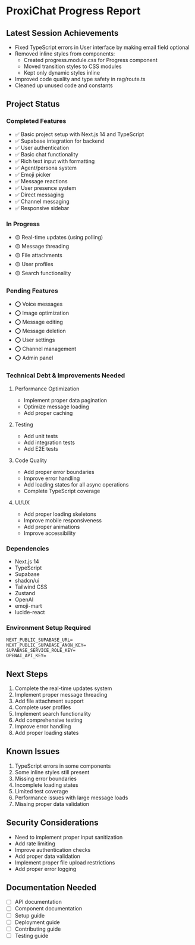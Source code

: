 # ProxiChat Progress Report

## Latest Session Achievements

- Fixed TypeScript errors in User interface by making email field optional
- Removed inline styles from components:
  - Created progress.module.css for Progress component
  - Moved transition styles to CSS modules
  - Kept only dynamic styles inline
- Improved code quality and type safety in rag/route.ts
- Cleaned up unused code and constants

## Project Status

### Completed Features

- ✅ Basic project setup with Next.js 14 and TypeScript
- ✅ Supabase integration for backend
- ✅ User authentication
- ✅ Basic chat functionality
- ✅ Rich text input with formatting
- ✅ Agent/persona system
- ✅ Emoji picker
- ✅ Message reactions
- ✅ User presence system
- ✅ Direct messaging
- ✅ Channel messaging
- ✅ Responsive sidebar

### In Progress

- 🟡 Real-time updates (using polling)
- 🟡 Message threading
- 🟡 File attachments
- 🟡 User profiles
- 🟡 Search functionality

### Pending Features

- ⭕ Voice messages
- ⭕ Image optimization
- ⭕ Message editing
- ⭕ Message deletion
- ⭕ User settings
- ⭕ Channel management
- ⭕ Admin panel

### Technical Debt & Improvements Needed

1. Performance Optimization
   - Implement proper data pagination
   - Optimize message loading
   - Add proper caching

2. Testing
   - Add unit tests
   - Add integration tests
   - Add E2E tests

3. Code Quality
   - Add proper error boundaries
   - Improve error handling
   - Add loading states for all async operations
   - Complete TypeScript coverage

4. UI/UX
   - Add proper loading skeletons
   - Improve mobile responsiveness
   - Add proper animations
   - Improve accessibility

### Dependencies

- Next.js 14
- TypeScript
- Supabase
- shadcn/ui
- Tailwind CSS
- Zustand
- OpenAI
- emoji-mart
- lucide-react

### Environment Setup Required

```env
NEXT_PUBLIC_SUPABASE_URL=
NEXT_PUBLIC_SUPABASE_ANON_KEY=
SUPABASE_SERVICE_ROLE_KEY=
OPENAI_API_KEY=
```

## Next Steps

1. Complete the real-time updates system
2. Implement proper message threading
3. Add file attachment support
4. Complete user profiles
5. Implement search functionality
6. Add comprehensive testing
7. Improve error handling
8. Add proper loading states

## Known Issues

1. TypeScript errors in some components
2. Some inline styles still present
3. Missing error boundaries
4. Incomplete loading states
5. Limited test coverage
6. Performance issues with large message loads
7. Missing proper data validation

## Security Considerations

- Need to implement proper input sanitization
- Add rate limiting
- Improve authentication checks
- Add proper data validation
- Implement proper file upload restrictions
- Add proper error logging

## Documentation Needed

- [ ] API documentation
- [ ] Component documentation
- [ ] Setup guide
- [ ] Deployment guide
- [ ] Contributing guide
- [ ] Testing guide
